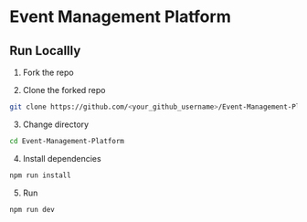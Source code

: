 # Event Management Platform

## Run Locallly

1. Fork the repo

2. Clone the forked repo

```bash copy
git clone https://github.com/<your_github_username>/Event-Management-Platform.git
```

3. Change directory

```bash copy
cd Event-Management-Platform
```

4. Install dependencies

```bash copy
npm run install
```

5. Run

```bash copy
npm run dev
```